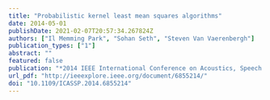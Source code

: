 ```yaml
---
title: "Probabilistic kernel least mean squares algorithms"
date: 2014-05-01
publishDate: 2021-02-07T20:57:34.267824Z
authors: ["Il Memming Park", "Sohan Seth", "Steven Van Vaerenbergh"]
publication_types: ["1"]
abstract: ""
featured: false
publication: "*2014 IEEE International Conference on Acoustics, Speech and Signal Processing (ICASSP)*"
url_pdf: "http://ieeexplore.ieee.org/document/6855214/"
doi: "10.1109/ICASSP.2014.6855214"
---
```


